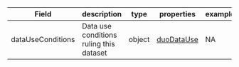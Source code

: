 |Field | description | type | properties | example | enum|
| ---| ---| ---| ---| ---| --- |
| dataUseConditions | Data use conditions ruling this dataset | object | [duoDataUse](./duoDataUse.md) | NA | NA|
